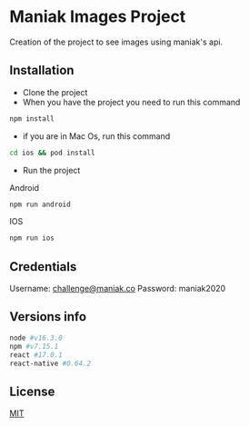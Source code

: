 # Maniak Images Project

Creation of the project to see images using maniak's api.

## Installation

- Clone the project
- When you have the project you need to run this command

```bash
npm install
```

- if you are in Mac Os, run this command

```bash
cd ios && pod install
```

- Run the project

Android
```bash
npm run android
```

IOS
```bash
npm run ios
```
## Credentials

Username: challenge@maniak.co
Password: maniak2020


## Versions info

```bash
node #v16.3.0
npm #v7.15.1
react #17.0.1
react-native #0.64.2
```

## License
[MIT](https://choosealicense.com/licenses/mit/)
